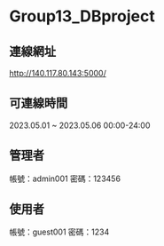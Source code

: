 # Group13_DBproject
## 連線網址
http://140.117.80.143:5000/

## 可連線時間
2023.05.01 ~ 2023.05.06 00:00-24:00

## 管理者
帳號：admin001
密碼：123456

## 使用者
帳號：guest001
密碼：1234
